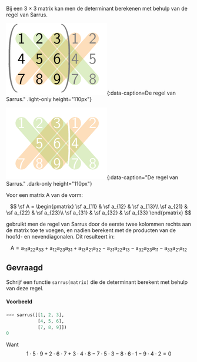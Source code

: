Bij een 3 × 3 matrix kan men de determinant berekenen met behulp van de regel van Sarrus.

![De regel van Sarrus.](media/image.png "De regel van Sarrus."){:data-caption=De regel van Sarrus." .light-only height="110px"}

![De regel van Sarrus.](media/image_dark.png "De regel van Sarrus."){:data-caption="De regel van Sarrus." .dark-only height="110px"}

Voor een matrix A van de vorm:

$$
\sf A = \begin{pmatrix}
\sf a_{11} & \sf a_{12} & \sf a_{13}\\ 
\sf a_{21} & \sf a_{22} & \sf a_{23}\\
\sf a_{31} & \sf a_{32} & \sf a_{33}
\end{pmatrix} 
$$

gebruikt men de regel van Sarrus door de eerste twee kolommen rechts aan de matrix toe te voegen, en nadien berekent met de producten van de hoofd- en nevendiagonalen. Dit resulteert in:

$$\mathsf{A = a_{11}a_{22}a_{33} +  a_{12}a_{23}a_{31} +a_{13}a_{21}a_{32} - a_{31}a_{22}a_{13} - a_{32}a_{23}a_{11} - a_{33}a_{21}a_{12}}$$

## Gevraagd

Schrijf een functie `sarrus(matrix)` die de determinant berekent met behulp van deze regel.

#### Voorbeeld

```python
>>> sarrus([[1, 2, 3],
            [4, 5, 6],
            [7, 8, 9]])
0
```
Want $$\mathsf{1\cdot 5 \cdot 9 + 2\cdot 6 \cdot 7 + 3\cdot 4 \cdot 8 - 7\cdot 5 \cdot 3 -8\cdot 6\cdot 1 - 9 \cdot 4 \cdot 2 = 0 }$$
